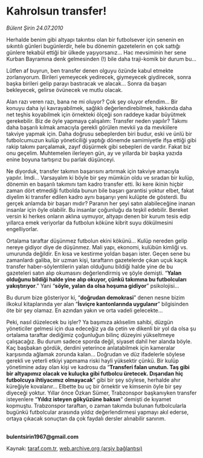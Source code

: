 # Kahrolsun transfer!

*Bülent Şirin 24.07.2010*

<div class="yazi"><p>Herhalde benim gibi altyapı takıntısı olan bir futbolsever için senenin en sıkıntılı günleri bugünlerdir, hele bu dönemin gazetelerin en çok sattığı günlere tekabül ettiği bir ülkede yaşıyorsanız... Hac mevsiminin her sene Kurban Bayramına denk gelmesinden (!) bile daha traji-komik bir durum bu...</p>
<p>Lûtfen af buyrun, ben transfer denen olguyu özünde kabul etmekte zorlanıyorum. Birileri yemeyecek yedirecek, giymeyecek giydirecek, sonra başka birileri gelip parayı bastıracak ve alacak... Sonra da başarı bekleyecek, gelirse övünecek ve mutlu olacak. </p>
<p>Alan razı veren razı, bana ne mi oluyor? Çok şey oluyor efendim... Bir konuyu daha iyi kavrayabilmek, sağlıklı değerlendirebilmek, hakkında daha net teşhis koyabilmek için örnekteki ölçeği son raddeye kadar büyütmek gerekebilir. Biz de öyle yapmaya çalışalım: Transfer neden yapılır? Takımı daha başarılı kılmak amacıyla gerekli görülen mevkii ya da mevkiilere takviye yapmak için. Daha doğrusu sebeplerden biri budur, eski ve ünlü bir futbolcumuzun kulüp yöneticiliği yaptığı dönemde samimiyetle ifşa ettiği gibi rakip takımı parçalamak, zayıf düşürmek gibi sebepleri de vardır. Fakat biz onu geçelim. Muhtemelen ilerleyen gün, ay ve yıllarda bir başka yazıda enine boyuna tartışırız bu parlak düşünceyi. </p>
<p>Ne diyorduk, transfer takımın başarısını artırmak için takviye amacıyla yapılır. İmdi... Varsayalım ki böyle bir şey mümkün oldu ve sıradan bir kulüp, dönemin en başarılı takımını tam kadro transfer etti. İki kere ikinin hiçbir zaman dört etmediği futbolda bunun bile başarı garantisi yoktur elbet, fakat diyelim ki transfer edilen kadro aynı başarıyı yeni kulüpte de gösterdi. Bu gerçek anlamda bir başarı mıdır? Paranın her şeyi satın alabileceğine inanan insanlar için öyle olabilir. Bu insanlar çoğunluğu da teşkil edebilir. Bereket versin ki herkes onların aklına uymuyor, altyapı denen bir kurum tesis edip yıllarca emek veriyorlar da futbolun köküne kibrit suyu dökülmesini engelliyorlar. </p>
<p>Ortalama taraftar düşünmez futbolun ekini kökünü… Kulüp nereden gelip nereye gidiyor diye de düşünmez. Mali yapı, ekonomi, kulübün kimliği vs. umurunda değildir. En kısa ve kestirme yoldan başarı ister. Geçen sene bu zamanlardı galiba, bir uzman kişi, taraftarın gazetelerde çıkan uçuk kaçık transfer haber-söylentilerin yalan olduğunu bildiği halde yine de bu gazeteleri satın alıp okumasını değerlendirmiş ve şöyle demişti. “<b>Yalan olduğunu bildiği halde yine alıp okuyor, çünkü takımına bu futbolcuları yakıştırıyor</b>.” Yani “<b>söyle, yalan da olsa hoşuma gidiyor</b>” psikolojisi…</p>
<p>Bu durum bize gösteriyor ki, “<b>doğrudan demokrasi</b>” denen nesne bizim ilkokul kitaplarında yer alan “<b>İsviçre kantonlarında uygulanır</b>” bilgisinden öte bir şey olamaz. En azından yakın ve orta vadeli gelecekte… </p>
<p>Peki, nasıl düzelecek bu işler? Ya başımıza aklıselim sahibi, düzgün yöneticiler gelmesi için dua edeceğiz ya da çetin ve dikenli bir yol da olsa şu ortalama taraftar dediğimiz çoğunluğun bilinç düzeyini yükseltmeye çalışacağız. Bu durum sadece sporda değil, siyaset dahil her alanda böyle. Kaç başbakan gördük, derdini yeterince anlatabilmek için kameralar karşısında ağlamak zorunda kalan… Doğrudan ve düz ifadelerle söylese gerekli ve yeterli etkiyi yapmama riski hayli yüksektir çünkü. Bir kulüp yönetimine aday olan kişi ve kadrosu da “<b>Transferi falan unutun. Taş gibi bir altyapımız olacak ve kuluçka gibi futbolcu üretecek. Dışarıdan hiç futbolcuya ihtiyacımız olmayacak</b>” gibi bir şey söylese, herhalde ahır küreğiyle kovalanır… Elbette bu uç bir örnektir ve kimsenin öyle bir şey diyeceği yoktur. Yıllar önce Özkan Sümer, Trabzonspor başkanıyken transfer isteyenlere “<b>Yıldız isteyen gökyüzüne baksın</b>” demişti de kıyamet kopmuştu. Trabzonspor taraftarı, o zaman takımda bulunan futbolcularla bugünkü futbolcular arasında yıldız değerlendirmesi yapmayı akıl ederse, ortaya çıkacak sonuçtan da çok faydalı dersler alınabilir sanırım.  </p>
<p><b><br/>bulentsirin1967@gmail.com</b></p></div>

Kaynak: [taraf.com.tr](http://www.taraf.com.tr:80/bulent-sirin/makale-kahrolsun-transfer.htm), [web.archive.org (arşiv bağlantısı)](http://web.archive.org/web/20100805013254/http://www.taraf.com.tr:80/bulent-sirin/makale-kahrolsun-transfer.htm)
